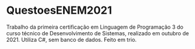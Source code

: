 # QuestoesENEM2021
Trabalho da primeira certificação em Linguagem de Programação 3 do curso técnico de Desenvolvimento de Sistemas, realizado em outubro de 2021. Utiliza C#, sem banco de dados. Feito em trio.
